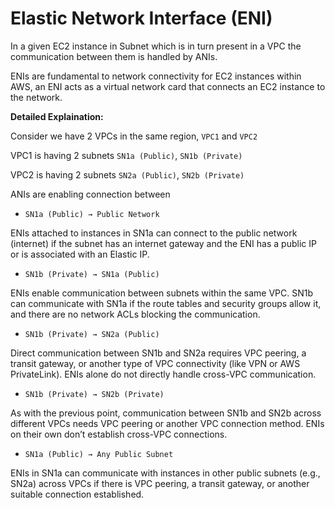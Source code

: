 ﻿# Elastic Network Interface (ENI)

In a given EC2 instance in Subnet which is in turn present in a VPC the communication between them is handled by ANIs.

ENIs are fundamental to network connectivity for EC2 instances within AWS, an ENI acts as a virtual network card that connects an EC2 instance to the network.

**Detailed Explaination:**

Consider we have 2 VPCs in the same region, `VPC1` and `VPC2`

VPC1 is having 2 subnets `SN1a (Public)`, `SN1b (Private)`

VPC2 is having 2 subnets `SN2a (Public)`, `SN2b (Private)`

ANIs are enabling connection between 

- `SN1a (Public) → Public Network`

ENIs attached to instances in SN1a can connect to the public network (internet) if the subnet has an internet gateway and the ENI has a public IP or is associated with an Elastic IP.

- `SN1b (Private) → SN1a (Public)`

ENIs enable communication between subnets within the same VPC. SN1b can communicate with SN1a if the route tables and security groups allow it, and there are no network ACLs blocking the communication.

- `SN1b (Private) → SN2a (Public)`

Direct communication between SN1b and SN2a requires VPC peering, a transit gateway, or another type of VPC connectivity (like VPN or AWS PrivateLink). ENIs alone do not directly handle cross-VPC communication.

- `SN1b (Private) → SN2b (Private)`

As with the previous point, communication between SN1b and SN2b across different VPCs needs VPC peering or another VPC connection method. ENIs on their own don’t establish cross-VPC connections.

- `SN1a (Public) → Any Public Subnet`

ENIs in SN1a can communicate with instances in other public subnets (e.g., SN2a) across VPCs if there is VPC peering, a transit gateway, or another suitable connection established.




